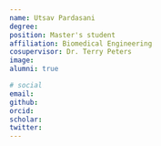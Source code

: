 ```yaml
---
name: Utsav Pardasani
degree:
position: Master's student
affiliation: Biomedical Engineering
cosupervisor: Dr. Terry Peters
image:
alumni: true

# social
email:
github:
orcid:
scholar:
twitter:
---
```

